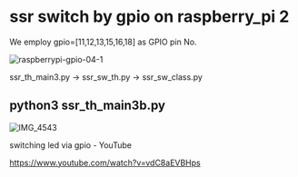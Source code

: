 # ssr switch by gpio on raspberry_pi 2

We employ gpio=[11,12,13,15,16,18] as GPIO pin No.

![raspberrypi-gpio-04-1](https://github.com/user-attachments/assets/80b14671-f42f-458f-a6be-38e26fc8ec3c)

ssr_th_main3.py -> ssr_sw_th.py -> ssr_sw_class.py

## python3 ssr_th_main3b.py

![IMG_4543](https://github.com/user-attachments/assets/9f3c8d12-f272-43cd-beef-6514c42de8d4)

switching led via gpio - YouTube

https://www.youtube.com/watch?v=vdC8aEVBHps
